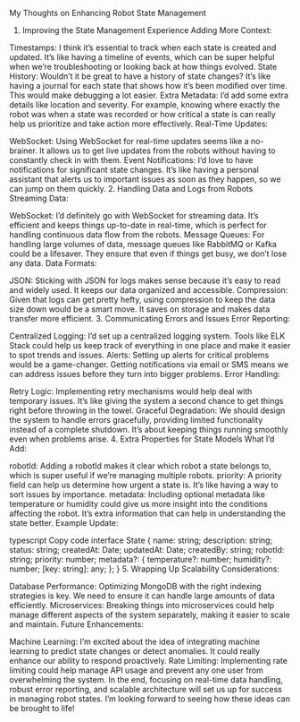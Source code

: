 My Thoughts on Enhancing Robot State Management
1. Improving the State Management Experience
Adding More Context:

Timestamps: I think it’s essential to track when each state is created and updated. It’s like having a timeline of events, which can be super helpful when we’re troubleshooting or looking back at how things evolved.
State History: Wouldn’t it be great to have a history of state changes? It’s like having a journal for each state that shows how it’s been modified over time. This would make debugging a lot easier.
Extra Metadata: I’d add some extra details like location and severity. For example, knowing where exactly the robot was when a state was recorded or how critical a state is can really help us prioritize and take action more effectively.
Real-Time Updates:

WebSocket: Using WebSocket for real-time updates seems like a no-brainer. It allows us to get live updates from the robots without having to constantly check in with them.
Event Notifications: I’d love to have notifications for significant state changes. It’s like having a personal assistant that alerts us to important issues as soon as they happen, so we can jump on them quickly.
2. Handling Data and Logs from Robots
Streaming Data:

WebSocket: I’d definitely go with WebSocket for streaming data. It’s efficient and keeps things up-to-date in real-time, which is perfect for handling continuous data flow from the robots.
Message Queues: For handling large volumes of data, message queues like RabbitMQ or Kafka could be a lifesaver. They ensure that even if things get busy, we don’t lose any data.
Data Formats:

JSON: Sticking with JSON for logs makes sense because it’s easy to read and widely used. It keeps our data organized and accessible.
Compression: Given that logs can get pretty hefty, using compression to keep the data size down would be a smart move. It saves on storage and makes data transfer more efficient.
3. Communicating Errors and Issues
Error Reporting:

Centralized Logging: I’d set up a centralized logging system. Tools like ELK Stack could help us keep track of everything in one place and make it easier to spot trends and issues.
Alerts: Setting up alerts for critical problems would be a game-changer. Getting notifications via email or SMS means we can address issues before they turn into bigger problems.
Error Handling:

Retry Logic: Implementing retry mechanisms would help deal with temporary issues. It’s like giving the system a second chance to get things right before throwing in the towel.
Graceful Degradation: We should design the system to handle errors gracefully, providing limited functionality instead of a complete shutdown. It’s about keeping things running smoothly even when problems arise.
4. Extra Properties for State Models
What I’d Add:

robotId: Adding a robotId makes it clear which robot a state belongs to, which is super useful if we’re managing multiple robots.
priority: A priority field can help us determine how urgent a state is. It’s like having a way to sort issues by importance.
metadata: Including optional metadata like temperature or humidity could give us more insight into the conditions affecting the robot. It’s extra information that can help in understanding the state better.
Example Update:

typescript
Copy code
interface State {
  name: string;
  description: string;
  status: string;
  createdAt: Date;
  updatedAt: Date;
  createdBy: string;
  robotId: string;
  priority: number;
  metadata?: {
    temperature?: number;
    humidity?: number;
    [key: string]: any;
  };
}
5. Wrapping Up
Scalability Considerations:

Database Performance: Optimizing MongoDB with the right indexing strategies is key. We need to ensure it can handle large amounts of data efficiently.
Microservices: Breaking things into microservices could help manage different aspects of the system separately, making it easier to scale and maintain.
Future Enhancements:

Machine Learning: I’m excited about the idea of integrating machine learning to predict state changes or detect anomalies. It could really enhance our ability to respond proactively.
Rate Limiting: Implementing rate limiting could help manage API usage and prevent any one user from overwhelming the system.
In the end, focusing on real-time data handling, robust error reporting, and scalable architecture will set us up for success in managing robot states. I’m looking forward to seeing how these ideas can be brought to life!

